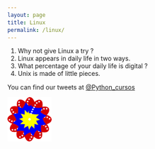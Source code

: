 ```yaml
---
layout: page
title: Linux
permalink: /linux/
---
```


1. Why not give Linux a try ?
2. Linux appears in daily life in two ways.
3. What percentage of your daily life is digital ?
4. Unix is made of little pieces.

You can find our tweets at [@Python_cursos](https://twitter.com/Python_cursos)


<a href="/pdfs/Curso de comandos del terminal-Linux.pdf" class="image fit"  type="application/pdf" ><img src="/img/bandera.png" alt=""></a>

